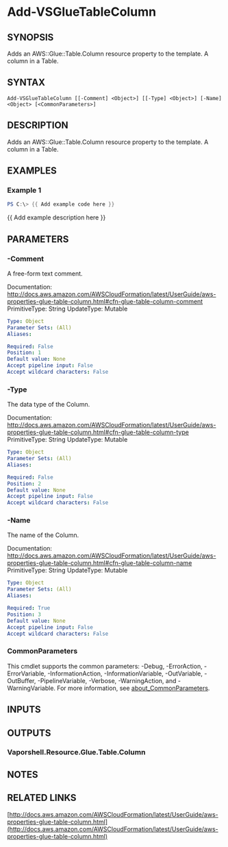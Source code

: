 # Add-VSGlueTableColumn

## SYNOPSIS
Adds an AWS::Glue::Table.Column resource property to the template.
A column in a Table.

## SYNTAX

```
Add-VSGlueTableColumn [[-Comment] <Object>] [[-Type] <Object>] [-Name] <Object> [<CommonParameters>]
```

## DESCRIPTION
Adds an AWS::Glue::Table.Column resource property to the template.
A column in a Table.

## EXAMPLES

### Example 1
```powershell
PS C:\> {{ Add example code here }}
```

{{ Add example description here }}

## PARAMETERS

### -Comment
A free-form text comment.

Documentation: http://docs.aws.amazon.com/AWSCloudFormation/latest/UserGuide/aws-properties-glue-table-column.html#cfn-glue-table-column-comment
PrimitiveType: String
UpdateType: Mutable

```yaml
Type: Object
Parameter Sets: (All)
Aliases:

Required: False
Position: 1
Default value: None
Accept pipeline input: False
Accept wildcard characters: False
```

### -Type
The data type of the Column.

Documentation: http://docs.aws.amazon.com/AWSCloudFormation/latest/UserGuide/aws-properties-glue-table-column.html#cfn-glue-table-column-type
PrimitiveType: String
UpdateType: Mutable

```yaml
Type: Object
Parameter Sets: (All)
Aliases:

Required: False
Position: 2
Default value: None
Accept pipeline input: False
Accept wildcard characters: False
```

### -Name
The name of the Column.

Documentation: http://docs.aws.amazon.com/AWSCloudFormation/latest/UserGuide/aws-properties-glue-table-column.html#cfn-glue-table-column-name
PrimitiveType: String
UpdateType: Mutable

```yaml
Type: Object
Parameter Sets: (All)
Aliases:

Required: True
Position: 3
Default value: None
Accept pipeline input: False
Accept wildcard characters: False
```

### CommonParameters
This cmdlet supports the common parameters: -Debug, -ErrorAction, -ErrorVariable, -InformationAction, -InformationVariable, -OutVariable, -OutBuffer, -PipelineVariable, -Verbose, -WarningAction, and -WarningVariable. For more information, see [about_CommonParameters](http://go.microsoft.com/fwlink/?LinkID=113216).

## INPUTS

## OUTPUTS

### Vaporshell.Resource.Glue.Table.Column
## NOTES

## RELATED LINKS

[http://docs.aws.amazon.com/AWSCloudFormation/latest/UserGuide/aws-properties-glue-table-column.html](http://docs.aws.amazon.com/AWSCloudFormation/latest/UserGuide/aws-properties-glue-table-column.html)

